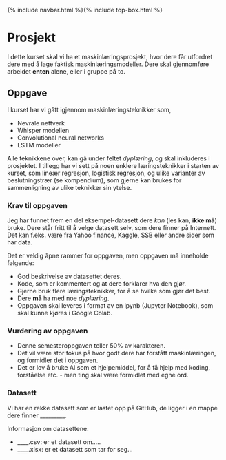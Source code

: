 {% include navbar.html %}{% include top-box.html %}
# Prosjekt
I dette kurset skal vi ha et maskinlæringsprosjekt, hvor dere får utfordret dere med å lage faktisk maskinlæringsmodeller. Dere skal gjennomføre arbeidet **enten** alene, eller i gruppe på to.

## Oppgave
I kurset har vi gått igjennom maskinlæringsteknikker som, 
* Nevrale nettverk
* Whisper modellen
* Convolutional neural networks
* LSTM modeller
  
Alle teknikkene over, kan gå under feltet *dyplæring*, og skal inkluderes i prosjektet. I tillegg har vi sett på noen enklere læringsteknikker i starten av kurset, som lineær regresjon, logistisk regresjon, og ulike varianter av beslutningstrær (se kompendium), som gjerne kan brukes for sammenligning av ulike teknikker sin ytelse.

### Krav til oppgaven
Jeg har funnet frem en del eksempel-datasett dere *kan* (les kan, **ikke må**) bruke. Dere står fritt til å velge datasett selv, som dere finner på Internett. Det kan f.eks. være fra Yahoo finance, Kaggle, SSB eller andre sider som har data.

Det er veldig åpne rammer for oppgaven, men oppgaven må inneholde følgende:
* God beskrivelse av datasettet deres.
* Kode, som er kommentert og at dere forklarer hva den gjør.
* Gjerne bruk flere læringsteknikker, for å se hvilke som gjør det best.
* Dere **må** ha med noe *dyplæring*.
* Oppgaven skal leveres i format av en ipynb (Jupyter Notebook), som skal kunne kjøres i Google Colab.

### Vurdering av oppgaven
* Denne semesteroppgaven teller 50% av karakteren.
* Det vil være stor fokus på hvor godt dere har forstått maskinlæringen, og formidler det i oppgaven.
* Det er lov å bruke AI som et hjelpemiddel, for å få hjelp med koding, forståelse etc. - men ting skal være formidlet med egne ord.

### Datasett
Vi har en rekke datasett som er lastet opp på GitHub, de ligger i en mappe dere finner _________. 

Informasjon om datasettene:
* ____.csv: er et datasett om.....
* ____.xlsx: er et datasett som tar for seg...
